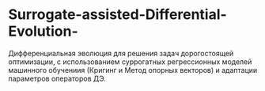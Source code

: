 # Surrogate-assisted-Differential-Evolution-
Дифференциальная эволюция для решения задач дорогостоящей оптимизации, с использованием суррогатных регрессионных моделей машинного обучениия (Кригинг и Метод опорных векторов) и адаптации параметров операторов ДЭ.

